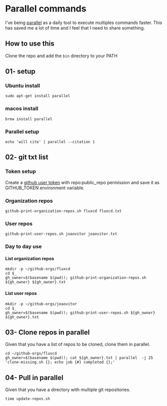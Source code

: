 # Parallel commands

I've being [parallel](https://www.gnu.org/software/parallel/) as a daily tool to execute multiples commands faster.
This has saved me a lot of time and I feel that I need to share something.

## How to use this

Clone the repo and add the `bin` directory to your PATH

## 01- setup

### Ubuntu install

```shell
sudo apt-get install parallel
```

### macos install

```shell
brew install parallel
```

### Parallel setup

```shell
echo 'will cite' | parallel --citation 1
```

## 02- git txt list

### Token setup

Create a [github user token](https://docs.github.com/en/free-pro-team@latest/github/authenticating-to-github/creating-a-personal-access-token) with repo:public_repo permission and save it as GITHUB_TOKEN environment variable.

### Organization repos

```shell
github-print-organization-repos.sh fluxcd fluxcd.txt
```

### User repos

```shell
github-print-user-repos.sh joaovitor joaovitor.txt
```

### Day to day use

#### List organization repos

```shell
mkdir -p ~/github-orgs/fluxcd
cd $_
gh_owner=$(basename $(pwd)); github-print-organization-repos.sh ${gh_owner} ${gh_owner}.txt
```

#### List user repos

```shell
mkdir -p ~/github-orgs/joaovitor
cd $_
gh_owner=$(basename $(pwd)); github-print-user-repos.sh ${gh_owner} ${gh_owner}.txt
```

## 03- Clone repos in parallel

Given that you have a list of repos to be cloned, clone them in parallel.

```shell
cd ~/github-orgs/fluxcd
gh_owner=$(basename $(pwd)); cat ${gh_owner}.txt | parallel  -j 25 'clone-missing.sh {}; echo job {#} completed {};'
```

## 04- Pull in parallel

Given that you have a directory with multiple git repositories.

```shell
time update-repos.sh
```
